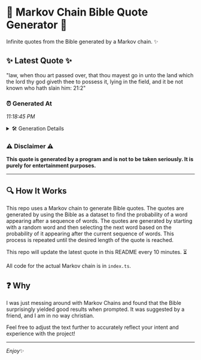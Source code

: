 # 📖 Markov Chain Bible Quote Generator 📖

Infinite quotes from the Bible generated by a Markov chain. ✨

## ✨ Latest Quote ✨
"law, when thou art passed over, that thou mayest go in unto the land which the lord thy god giveth thee to possess it, lying in the field, and it be not known who hath slain him: 21:2"

### ⏰ Generated At
*11:18:45 PM*

<details>
    <summary>🛠️ Generation Details</summary>
    <p>
        <strong>🌱 Seed:</strong> law,<br>
        <strong>🔄 Iterations:</strong> 37<br>
        <strong>📜 Context History:</strong><br>[ law, ]: when<br>[ law,, when ]: thou<br>[ law,, when, thou ]: art<br>[ law,, when, thou, art ]: passed<br>[ law,, when, thou, art, passed ]: over,<br>[ law,, when, thou, art, passed, over, ]: that<br>[ when, thou, art, passed, over,, that ]: thou<br>[ thou, art, passed, over,, that, thou ]: mayest<br>[ art, passed, over,, that, thou, mayest ]: go<br>[ passed, over,, that, thou, mayest, go ]: in<br>[ over,, that, thou, mayest, go, in ]: unto<br>[ that, thou, mayest, go, in, unto ]: the<br>[ thou, mayest, go, in, unto, the ]: land<br>[ mayest, go, in, unto, the, land ]: which<br>[ go, in, unto, the, land, which ]: the<br>[ in, unto, the, land, which, the ]: lord<br>[ unto, the, land, which, the, lord ]: thy<br>[ the, land, which, the, lord, thy ]: god<br>[ land, which, the, lord, thy, god ]: giveth<br>[ which, the, lord, thy, god, giveth ]: thee<br>[ the, lord, thy, god, giveth, thee ]: to<br>[ lord, thy, god, giveth, thee, to ]: possess<br>[ thy, god, giveth, thee, to, possess ]: it,<br>[ god, giveth, thee, to, possess, it, ]: lying<br>[ giveth, thee, to, possess, it,, lying ]: in<br>[ thee, to, possess, it,, lying, in ]: the<br>[ to, possess, it,, lying, in, the ]: field,<br>[ possess, it,, lying, in, the, field, ]: and<br>[ it,, lying, in, the, field,, and ]: it<br>[ lying, in, the, field,, and, it ]: be<br>[ in, the, field,, and, it, be ]: not<br>[ the, field,, and, it, be, not ]: known<br>[ field,, and, it, be, not, known ]: who<br>[ and, it, be, not, known, who ]: hath<br>[ it, be, not, known, who, hath ]: slain<br>[ be, not, known, who, hath, slain ]: him:<br>[ not, known, who, hath, slain, him: ]: 21:2<br>
    </p>
</details>

### ⚠️ Disclaimer ⚠️
**This quote is generated by a program and is not to be taken seriously. It is purely for entertainment purposes.**

---

## 🔍 How It Works

This repo uses a Markov chain to generate Bible quotes. The quotes are generated by using the Bible as a dataset to find the probability of a word appearing after a sequence of words. The quotes are generated by starting with a random word and then selecting the next word based on the probability of it appearing after the current sequence of words. This process is repeated until the desired length of the quote is reached.

This repo will update the latest quote in this README every 10 minutes. ⏳

All code for the actual Markov chain is in `index.ts`.

## ❓ Why

I was just messing around with Markov Chains and found that the Bible surprisingly yielded good results when prompted. 
It was suggested by a friend, and I am in no way christian.

Feel free to adjust the text further to accurately reflect your intent and experience with the project!

---

*Enjoy*✨

